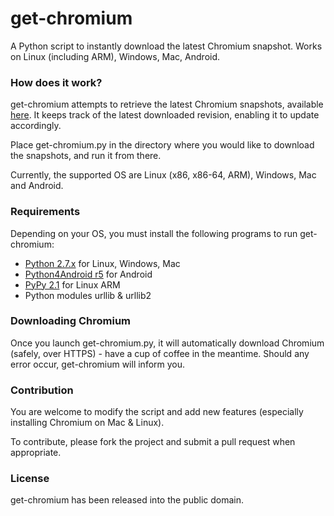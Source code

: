 get-chromium
============

A Python script to instantly download the latest Chromium snapshot. Works on Linux (including ARM), Windows, Mac, Android.

###  How does it work?

get-chromium attempts to retrieve the latest Chromium snapshots, available [here](https://commondatastorage.googleapis.com/chromium-browser-snapshots/index.html "Chromium Snapshots"). It keeps track of the latest downloaded revision, enabling it to update accordingly.

Place get-chromium.py in the directory where you would like to download the snapshots, and run it from there.

Currently, the supported OS are Linux (x86, x86-64, ARM), Windows, Mac and Android.

### Requirements

Depending on your OS, you must install the following programs to run get-chromium:

* [Python 2.7.x](http://www.python.org/getit/ "Download Python") for Linux, Windows, Mac
* [Python4Android r5](https://code.google.com/p/python-for-android/downloads/detail?name=PythonForAndroid_r5.apk "Python4Android r5") for Android
* [PyPy 2.1](http://pypy.org/download.html "Download PyPy") for Linux ARM
* Python modules urllib & urllib2

### Downloading Chromium

Once you launch get-chromium.py, it will automatically download Chromium (safely, over HTTPS) - have a cup of coffee in the meantime. Should any error occur, get-chromium will inform you.

### Contribution

You are welcome to modify the script and add new features (especially installing Chromium on Mac & Linux).

To contribute, please fork the project and submit a pull request when appropriate. 

### License

get-chromium has been released into the public domain.
